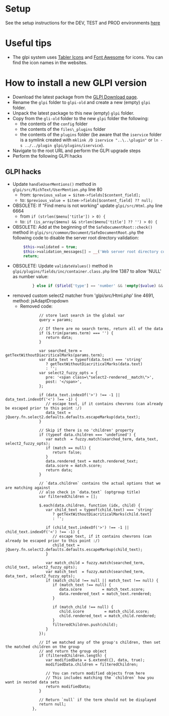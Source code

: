 # Setup

See the setup instructions for the DEV, TEST and PROD environments [here](setup/README.md)

# Useful tips

- The glpi system uses [Tabler Icons](https://tabler-icons.io) and [Font Awesome](https://fontawesome.com) for icons. You can find the icon names in the websites.

# How to install a new GLPI version

- Download the latest package from the [GLPI Download page](https://glpi-project.org/downloads/).
- Rename the `glpi` folder to `glpi-old` and create a new (empty) `glpi` folder.
- Unpack the latest package to this new (empty) `glpi` folder.
- Copy from the `gli-old` folder to the new `glpi` folder the following:
  - the contents of the `config` folder
  - the contents of the `files\_plugins` folder
  - the contents of the `plugins` folder (be aware that the `iservice` folder is a symlink created with `mklink /D iservice "..\..\plugin"` or `ln -s ../../plugin glpi/plugins/iservice`).
- Navigate to the root URL and perform the GLPI upgrade steps
- Perform the following GLPI hacks

## GLPI hacks

- Update `handleUserMentions()` method in `glpi/src/RichText/UserMention.php` line 80
  - from: `$previous_value = $item->fields[$content_field];` 
  - to: `$previous_value = $item->fields[$content_field] ?? null;`
- OBSOLETE: If "Find menu is not working" update `glpi/src/Html.php` line 6664
  - from `if (strlen($menu['title']) > 0) {`
  - to: `if (is_array($menu) && strlen($menu['title'] ?? '') > 0) {`
- OBSOLETE: Add at the beginning of the `SafeDocumentRoot::check()` method in `glpi/src/common/Document/SafeDocumentRoot.php` the following code to disable the server root directory validation:
```php
        $this->validated = true;
        $this->validation_messages[] = __('Web server root directory configuration validation disabled by iService.');
        return;
```
- OBSOLETE: Update `validateValues()` method in `glpi/plugins/fields/inc/container.class.php` line 1387 to allow 'NULL' as number value:
```php
            } else if ($field['type'] == 'number' && !empty($value) && strtoupper($value) !== 'NULL' && !is_numeric($value)) {
```

- removed custom select2 matcher from 'glpi/src/Html.php' line 4691, method: jsAdaptDropdown
  - Removed code:
```matcher: function(params, data) {
               // store last search in the global var
               query = params;

               // If there are no search terms, return all of the data
               if ($.trim(params.term) === '') {
                  return data;
               }

               var searched_term = getTextWithoutDiacriticalMarks(params.term);
               var data_text = typeof(data.text) === 'string'
                  ? getTextWithoutDiacriticalMarks(data.text)
                  : '';
               var select2_fuzzy_opts = {
                  pre: '<span class=\"select2-rendered__match\">',
                  post: '</span>',
               };

               if (data_text.indexOf('>') !== -1 || data_text.indexOf('<') !== -1) {
                  // escape text, if it contains chevrons (can already be escaped prior to this point :/)
                  data_text = jQuery.fn.select2.defaults.defaults.escapeMarkup(data_text);
               }

               // Skip if there is no 'children' property
               if (typeof data.children === 'undefined') {
                  var match  = fuzzy.match(searched_term, data_text, select2_fuzzy_opts);
                  if (match == null) {
                     return false;
                  }
                  data.rendered_text = match.rendered_text;
                  data.score = match.score;
                  return data;
               }

               // `data.children` contains the actual options that we are matching against
               // also check in `data.text` (optgroup title)
               var filteredChildren = [];

               $.each(data.children, function (idx, child) {
                  var child_text = typeof(child.text) === 'string'
                     ? getTextWithoutDiacriticalMarks(child.text)
                     : '';

                  if (child_text.indexOf('>') !== -1 || child_text.indexOf('<') !== -1) {
                     // escape text, if it contains chevrons (can already be escaped prior to this point :/)
                     child_text = jQuery.fn.select2.defaults.defaults.escapeMarkup(child_text);
                  }

                  var match_child = fuzzy.match(searched_term, child_text, select2_fuzzy_opts);
                  var match_text  = fuzzy.match(searched_term, data_text, select2_fuzzy_opts);
                  if (match_child !== null || match_text !== null) {
                     if (match_text !== null) {
                        data.score         = match_text.score;
                        data.rendered_text = match_text.rendered;
                     }

                     if (match_child !== null) {
                        child.score         = match_child.score;
                        child.rendered_text = match_child.rendered;
                     }
                     filteredChildren.push(child);
                  }
               });

               // If we matched any of the group's children, then set the matched children on the group
               // and return the group object
               if (filteredChildren.length) {
                  var modifiedData = $.extend({}, data, true);
                  modifiedData.children = filteredChildren;

                  // You can return modified objects from here
                  // This includes matching the `children` how you want in nested data sets
                  return modifiedData;
               }

               // Return `null` if the term should not be displayed
               return null;
            },
```
